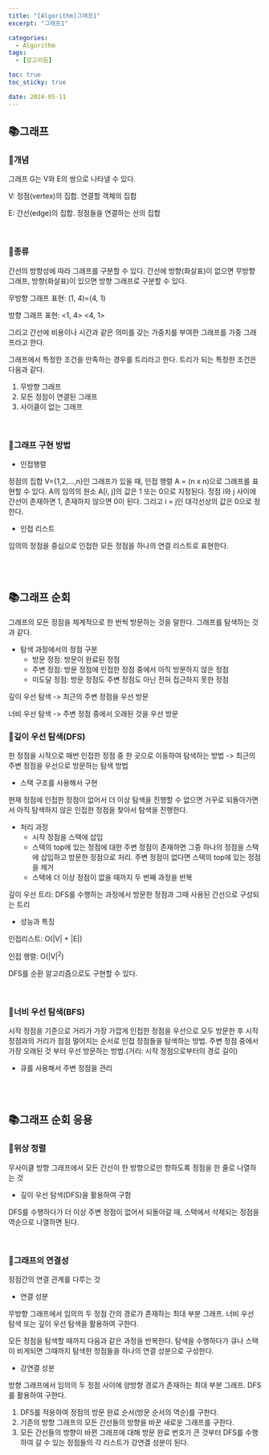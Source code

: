 ```yaml
---
title: "[Algorithm]그래프1"
excerpt: "그래프1"

categories:
  - Algorithm
tags:
  - [알고리듬]

toc: true
toc_sticky: true

date: 2024-05-11
---
```


## 📚그래프
### 📄개념
그래프 G는 V와 E의 쌍으로 나타낼 수 있다.

V: 정점(vertex)의 집합. 연결할 객체의 집합

E: 간선(edge)의 집합. 정점들을 연결하는 선의 집합

<br>

### 📄종류

간선의 방향성에 따라 그래프를 구분할 수 있다. 간선에 방향(화살표)이 없으면 무방향 그래프, 방향(화살표)이 있으면 방향 그래프로 구분할 수 있다.

무방향 그래프 표현: (1, 4)=(4, 1)

방향 그래프 표현: <1, 4> <4, 1>

그리고 간선에 비용이나 시간과 같은 의미를 갖는 가중치를 부여한 그래프를 가중 그래프라고 한다.

그래프에서 특정한 조건을 만족하는 경우를 트리라고 한다. 트리가 되는 특정한 조건은 다음과 같다.

1. 무방향 그래프
2. 모든 정점이 연결된 그래프
3. 사이클이 없는 그래프

<br>

### 📄그래프 구현 방법

* 인접행렬

정점의 집합 V={1,2,...,n}인 그래프가 있을 때, 인접 행렬 A = (n x n)으로 그래프를 표현할 수 있다. A의 임의의 원소 A[i, j]의 값은 1 또는 0으로 지정된다. 정점 i와 j 사이에 간선이 존재하면 1, 존재하지 않으면 0이 된다. 그리고 i = j인 대각선상의 값은 0으로 정한다.

* 인접 리스트

임의의 정점을 중심으로 인접한 모든 정점을 하나의 연결 리스트로 표현한다.

<br><br>

## 📚그래프 순회

그래프의 모든 정점을 체계적으로 한 번씩 방문하는 것을 말한다. 그래프를 탐색하는 것과 같다.

* 탐색 과정에서의 정점 구분
	- 방문 정점: 방문이 완료된 정점
	- 주변 정점: 방문 정점에 인접한 정점 중에서 아직 방문하지 않은 정점
	- 미도달 정점: 방문 정점도 주변 정점도 아닌 전혀 접근하지 못한 정점

깊이 우선 탐색 -> 최근의 주변 정점을 우선 방문

너비 우선 탐색 -> 주변 정점 중에서 오래된 것을 우선 방문

### 📄깊이 우선 탐색(DFS)

한 정점을 시작으로 매번 인접한 정점 중 한 곳으로 이동하여 탐색하는 방법 -> 최근의 주변 정점을 우선으로 방문하는 탐색 방법

* 스택 구조를 사용해서 구현

현재 정점에 인접한 정점이 없어서 더 이상 탐색을 진행할 수 없으면 거꾸로 되돌아가면서 아직 탐색하지 않은 인접한 정점을 찾아서 탐색을 진행한다.

* 처리 과정
	- 시작 정점을 스택에 삽입
	- 스택의 top에 있는 정점에 대한 주변 정점이 존재하면 그중 하나의 정점을 스택에 삽입하고 방문한 정점으로 처리. 주변 정점이 없다면 스택의 top에 있는 정점을 제거
	- 스택에 더 이상 정점이 없을 때까지 두 번째 과정을 반복

깊이 우선 트리: DFS를 수행하는 과정에서 방문한 정점과 그때 사용된 간선으로 구성되는 트리

* 성능과 특징

인접리스트: O(\|V\| + \|E\|)

인접 행렬: O(\|V\|<sup>2</sup>)

DFS를 순환 알고리즘으로도 구현할 수 있다.

<br>

### 📄너비 우선 탐색(BFS)

시작 정점을 기준으로 거리가 가장 가깝게 인접한 정점을 우선으로 모두 방문한 후 시작 정점과의 거리가 점점 멀어지는 순서로 인접 정점들을 탐색하는 방법. 주변 정점 중에서 가장 오래된 것 부터 우선 방문하는 방법.(거리: 시작 정점으로부터의 경로 길이)

* 큐를 사용해서 주변 정점을 관리

<br><br>

## 📚그래프 순회 응용
### 📄위상 정렬

무사이클 방향 그래프에서 모든 간선이 한 방향으로만 향하도록 정점을 한 줄로 나열하는 것

* 깊이 우선 탐색(DFS)을 활용하여 구함

DFS를 수행하다가 더 이상 주변 정점이 없어서 되돌아갈 때, 스택에서 삭제되는 정점을 역순으로 나열하면 된다.

<br>

### 📄그래프의 연결성

정점간의 연결 관계를 다루는 것

* 연결 성분

무방향 그래프에서 임의의 두 정점 간의 경로가 존재하는 최대 부분 그래프. 너비 우선 탐색 또는 깊이 우선 탐색을 활용하여 구한다.

모든 정점을 탐색할 때까지 다음과 같은 과정을 반복한다. 탐색을 수행하다가 큐나 스택이 비게되면 그때까지 탐색한 정점들을 하나의 연결 성분으로 구성한다.

* 강연결 성분

방향 그래프에서 임의의 두 정점 사이에 양방향 경로가 존재하는 최대 부분 그래프. DFS를 활용하여 구한다.

1. DFS를 적용하여 정점의 방문 완료 순서(방문 순서의 역순)를 구한다.
2. 기존의 방향 그래프의 모든 간선들의 방향을 바꾼 새로운 그래프를 구한다.
3. 모든 간선들의 방향이 바뀐 그래프에 대해 방문 완료 번호가 큰 것부터 DFS를 수행하여 갈 수 있는 정점들의 각 리스트가 강연결 성분이 된다.

<br><br>